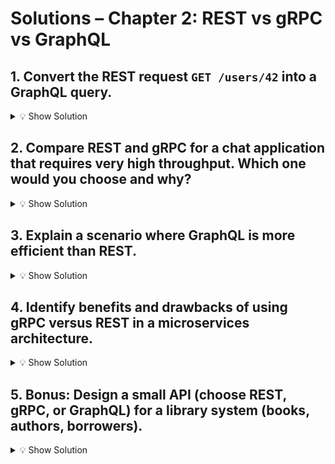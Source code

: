 # Solutions – Chapter 2: REST vs gRPC vs GraphQL

## 1. Convert the REST request `GET /users/42` into a GraphQL query.  

<details>
<summary>💡 Show Solution</summary>

```graphql
query {
  user(id: 42) {
    id
    name
    email
  }
}
```

Here, we query a `user` by ID and specify which fields we want returned (`id`, `name`, `email`).

</details>

## 2. Compare REST and gRPC for a **chat application** that requires very high throughput. Which one would you choose and why?

<details>
<summary>💡 Show Solution</summary>

* **Choice:** gRPC.
* **Why:**

  * gRPC uses HTTP/2 with multiplexing and streaming, enabling bidirectional communication with low latency.
  * REST (over HTTP/1.1) would require repeated requests/responses and is less efficient for real-time communication.
  * In chat apps where thousands of messages per second are exchanged, gRPC is more scalable and performant.

</details>

## 3. Explain a scenario where GraphQL is more efficient than REST.

<details>
<summary>💡 Show Solution</summary>

* Scenario: A **mobile app dashboard** that needs data about a user, their recent posts, and comments.
* With REST: Requires multiple requests (`/user/42`, `/user/42/posts`, `/posts/:id/comments`).
* With GraphQL: A **single query** can fetch all required data at once, reducing network overhead and improving performance on slow mobile connections.

</details>

## 4. Identify benefits and drawbacks of using gRPC versus REST in a microservices architecture.

<details>
<summary>💡 Show Solution</summary>

**Benefits of gRPC:**

* High performance (binary protocol, HTTP/2).
* Strong typing with Protocol Buffers.
* Built-in streaming support.
* Ideal for service-to-service communication.

**Drawbacks of gRPC:**

* Harder for humans to test/debug compared to REST (JSON is more readable).
* Limited browser support (needs a proxy or gateway).
* Steeper learning curve.

**REST:**

* Easier adoption, human-readable JSON.
* Wide browser and tool support (curl, Postman).
* But less efficient in high-performance microservices compared to gRPC.

</details>

## 5. Bonus: Design a small API (choose REST, gRPC, or GraphQL) for a library system (books, authors, borrowers).

<details>
<summary>💡 Show Solution</summary>

### Option A – REST (example endpoints):

* `GET /books` → list all books
* `GET /books/{id}` → get book details
* `POST /books` → add new book
* `GET /authors` → list authors
* `GET /borrowers/{id}/loans` → list books borrowed by a user

### Option B – GraphQL (example schema):

```graphql
type Book {
  id: ID!
  title: String!
  author: Author!
}

type Author {
  id: ID!
  name: String!
  books: [Book!]!
}

type Borrower {
  id: ID!
  name: String!
  borrowedBooks: [Book!]!
}

type Query {
  books: [Book!]!
  book(id: ID!): Book
  authors: [Author!]!
  borrower(id: ID!): Borrower
}
```

</details>
